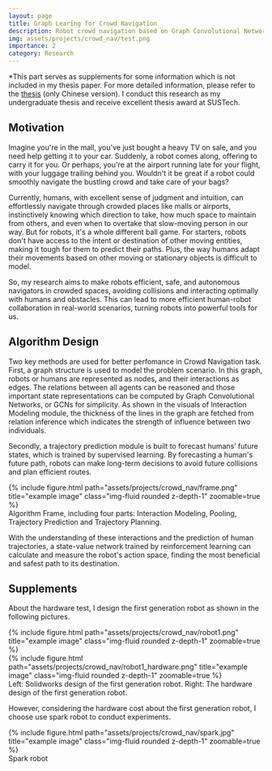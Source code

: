 ```yaml
---
layout: page
title: Graph Learing for Crowd Navigation
description: Robot crowd navigation based on Graph Convolutional Networks (GCNs) and Deep Reinfocement Learning.
img: assets/projects/crowd_nav/test.png
importance: 2
category: Research
---
```


*This part serves as supplements for some information which is not included in my thesis paper. For more detailed information, please refer to the [thesis](/assets/projects/crowd_nav/thesis.pdf) (only Chinese version). I conduct this research as my undergraduate thesis and receive excellent thesis award at SUSTech.

## Motivation
Imagine you're in the mall, you've just bought a heavy TV on sale, and you need help getting it to your car. Suddenly, a robot comes along, offering to carry it for you. Or perhaps, you're at the airport running late for your flight, with your luggage trailing behind you. Wouldn't it be great if a robot could smoothly navigate the bustling crowd and take care of your bags?

Currently, humans, with excellent sense of judgment and intuition, can effortlessly navigate through crowded places like malls or airports, instinctively knowing which direction to take, how much space to maintain from others, and even when to overtake that slow-moving person in our way.
But for robots, it's a whole different ball game. For starters, robots don't have access to the intent or destination of other moving entities, making it tough for them to predict their paths. Plus, the way humans adapt their movements based on other moving or stationary objects is difficult to model.

So, my research aims to make robots efficient, safe, and autonomous navigators in crowded spaces, avoiding collisions and interacting optimally with humans and obstacles. This can lead to more efficient human-robot collaboration in real-world scenarios, turning robots into powerful tools for us.


## Algorithm Design 
Two key methods are used for better perfomance in Crowd Navigation task. First, a graph structure is used to model the problem scenario. In this graph, robots or humans are represented as nodes, and their interactions as edges. The relations between all agents can be reasoned and those important state representations can be computed by  Graph Convolutional Networks, or GCNs for simplicity. As shown in the visuals of Interaction Modeling module, the thickness of the lines in the graph are fetched from relation inference which indicates the strength of influence between two individuals.

Secondly, a trajectory prediction module is built to forecast humans’ future states, which is trained by supervised learning. By forecasting a human's future path, robots can make long-term decisions to avoid future collisions and plan efficient routes.

<div class="row justify-content-sm-center">
    <div class="col-sm mt-3 mt-md-0">
        {% include figure.html path="assets/projects/crowd_nav/frame.png" title="example image" class="img-fluid rounded z-depth-1" zoomable=true %}
    </div>
</div>
<div class="caption">
    Algorithm Frame, including four parts: Interaction Modeling, Pooling, Trajectory Prediction and Trajectory Planning.
</div>

With the understanding of these interactions and the prediction of human trajectories, a state-value network trained by reinforcement learning can calculate and measure the robot's action space, finding the most beneficial and safest path to its destination. 


## Supplements

About the hardware test, I design the first generation robot as shown in the following pictures.
<div class="row justify-content-sm-center">
    <div class="col-sm mt-3 mt-md-0">
        {% include figure.html path="assets/projects/crowd_nav/robot1.png" title="example image" class="img-fluid rounded z-depth-1" zoomable=true %}
    </div>
    <div class="col-sm mt-3 mt-md-0">
        {% include figure.html path="assets/projects/crowd_nav/robot1_hardware.png" title="example image" class="img-fluid rounded z-depth-1" zoomable=true %}
    </div>
</div>
<div class="caption">
    Left: Solidworks design of the first generation robot. Right: The hardware design of the first generation robot.
</div>

However, considering the hardware cost about the first generation robot, I choose use spark robot to conduct experiments. 
<div class="row justify-content-sm-center">
    <div class="col-sm-6 mt-3 mt-md-0">
        {% include figure.html path="assets/projects/crowd_nav/spark.jpg" title="example image" class="img-fluid rounded z-depth-1" zoomable=true %}
    </div>
</div>
<div class="caption">
    Spark robot
</div>
